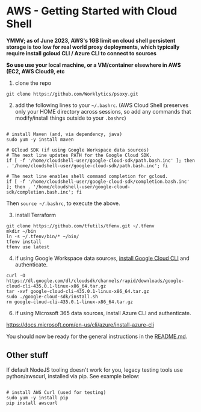 # AWS - Getting Started with Cloud Shell

**YMMV; as of June 2023, AWS's 1GB limit on cloud shell persistent storage is too low for real world
proxy deployments, which typically require install gcloud CLI / Azure CLI to connect to sources**

**So use use your local machine, or a VM/container elsewhere in AWS (EC2, AWS Cloud9, etc**

1. clone the repo
```shell
git clone https://github.com/Worklytics/psoxy.git
```

2. add the following lines to your `~/.bashrc`. (AWS Cloud Shell preserves only your HOME directory across sessions, so add any commands that modify/install things outside to your `.bashrc`)
```shell

# install Maven (and, via dependency, java)
sudo yum -y install maven

# GCloud SDK (if using Google Workspace data sources)
# The next line updates PATH for the Google Cloud SDK.
if [ -f '/home/cloudshell-user/google-cloud-sdk/path.bash.inc' ]; then . '/home/cloudshell-user/google-cloud-sdk/path.bash.inc'; fi

# The next line enables shell command completion for gcloud.
if [ -f '/home/cloudshell-user/google-cloud-sdk/completion.bash.inc' ]; then . '/home/cloudshell-user/google-cloud-sdk/completion.bash.inc'; fi
```

Then `source ~/.bashrc`, to execute the above.

3. install Terraform
```shell
git clone https://github.com/tfutils/tfenv.git ~/.tfenv
mkdir ~/bin
ln -s ~/.tfenv/bin/* ~/bin/
tfenv install
tfenv use latest
```

4. if using Google Workspace data sources, [install Google Cloud CLI](https://cloud.google.com/sdk/docs/install#linux) and authenticate.
```shell
curl -O https://dl.google.com/dl/cloudsdk/channels/rapid/downloads/google-cloud-cli-435.0.1-linux-x86_64.tar.gz
tar -xvf google-cloud-cli-435.0.1-linux-x86_64.tar.gz
sudo ./google-cloud-sdk/install.sh
rm google-cloud-cli-435.0.1-linux-x86_64.tar.gz
```

6. if using Microsoft 365 data sources, install Azure CLI and authenticate.

https://docs.microsoft.com/en-us/cli/azure/install-azure-cli


You should now be ready for the general instructions in the [README.md](../../README.md).


## Other stuff

If default NodeJS tooling doesn't work for you, legacy testing tools use python/awscurl, installed
via pip. See example below:

```shell

# install AWS Curl (used for testing)
sudo yum -y install pip
pip install awscurl

```
